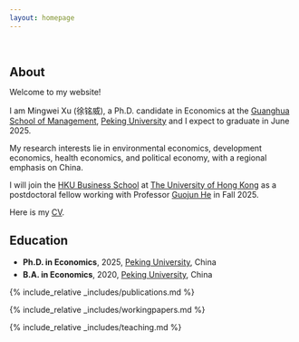```yaml
---
layout: homepage
---
```


<h1 id="about-me"></h1>

<h2 style="margin: 60px 0px 10px;">About</h2>

Welcome to my website!

I am Mingwei Xu (徐铭威), a Ph.D. candidate in Economics at the [Guanghua School of Management](https://en.gsm.pku.edu.cn/), [Peking University](https://english.pku.edu.cn/) and I expect to graduate in June 2025.

My research interests lie in environmental economics, development economics, health economics, and political economy, with a regional emphasis on China.

I will join the [HKU Business School](https://www.hkubs.hku.hk/) at [The University of Hong Kong](https://www.hku.hk/) as a postdoctoral fellow working with Professor [Guojun He](https://www.guojunhe.com/) in Fall 2025.

Here is my [CV](https://www.dropbox.com/scl/fi/xr9t7bynpq8b4weov5kuh/CV_Mingwei_Xu.pdf?rlkey=qzgjhidvvywbxfnx038tfricc&st=d3peqs3y&dl=0).

## Education
- **Ph.D. in Economics**, 2025, [Peking University](https://english.pku.edu.cn/), China
  <div style="margin-bottom:5px"></div>
- **B.A. in Economics**, 2020, [Peking University](https://english.pku.edu.cn/), China

{% include_relative _includes/publications.md %}

{% include_relative _includes/workingpapers.md %}

{% include_relative _includes/teaching.md %}
